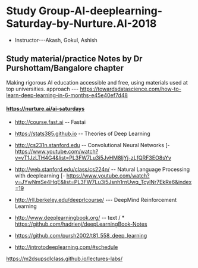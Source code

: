 # Study Group-AI-deeplearning-Saturday-by-Nurture.AI-2018 
* Instructor---Akash, Gokul, Ashish
## Study material/practice Notes by Dr Purshottam/Bangalore chapter
Making rigorous AI education accessible and free, using materials used at top universities.
approach --- https://towardsdatascience.com/how-to-learn-deep-learning-in-6-months-e45e40ef7d48

#### https://nurture.ai/ai-saturdays
* http://course.fast.ai -- Fastai
* https://stats385.github.io -- Theories of Deep Learning


* http://cs231n.stanford.edu -- Convolutional Neural Networks
[- https://www.youtube.com/watch?v=vT1JzLTH4G4&list=PL3FW7Lu3i5JvHM8ljYj-zLfQRF3EO8sYv

* http://web.stanford.edu/class/cs224n/ -- Natural Language Processing with deeplearning
[- https://www.youtube.com/watch?v=JYwNmSe4HqE&list=PL3FW7Lu3i5Jsnh1rnUwq_TcylNr7EkRe6&index=19

* http://rll.berkeley.edu/deeprlcourse/ --- DeepMind Reinforcement Learning

* http://www.deeplearningbook.org/ -- text / * https://github.com/hadrienj/deepLearningBook-Notes

* https://github.com/pursh2002/t81_558_deep_learning

* http://introtodeeplearning.com/#schedule

https://m2dsupsdlclass.github.io/lectures-labs/


